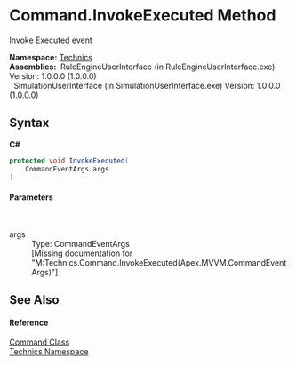 # Command.InvokeExecuted Method 
 

Invoke Executed event

**Namespace:**&nbsp;<a href="f9f22137-e96e-7e9b-007b-203cf730387b">Technics</a><br />**Assemblies:**&nbsp;&nbsp;RuleEngineUserInterface (in RuleEngineUserInterface.exe) Version: 1.0.0.0 (1.0.0.0)<br />&nbsp;&nbsp;SimulationUserInterface (in SimulationUserInterface.exe) Version: 1.0.0.0 (1.0.0.0)<br />

## Syntax

**C#**<br />
``` C#
protected void InvokeExecuted(
	CommandEventArgs args
)
```


#### Parameters
&nbsp;<dl><dt>args</dt><dd>Type: CommandEventArgs<br />\[Missing <param name="args"/> documentation for "M:Technics.Command.InvokeExecuted(Apex.MVVM.CommandEventArgs)"\]</dd></dl>

## See Also


#### Reference
<a href="d830adc1-f890-c592-73a3-e36bf8c069f5">Command Class</a><br /><a href="f9f22137-e96e-7e9b-007b-203cf730387b">Technics Namespace</a><br />